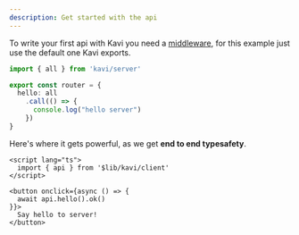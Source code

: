 ```yaml
---
description: Get started with the api
---
```


To write your first api with Kavi you need a [middleware](/docs/general/middlewares), for this example just use the default one Kavi exports.
```ts file=server.ts
import { all } from 'kavi/server'

export const router = {
  hello: all
    .call(() => {
      console.log("hello server")
    })
}
```

Here's where it gets powerful, as we get **end to end typesafety**.

```svelte file=+page.svelte
<script lang="ts">
  import { api } from '$lib/kavi/client'
</script>

<button onclick={async () => {
  await api.hello().ok()
}}>
  Say hello to server!
</button>
```